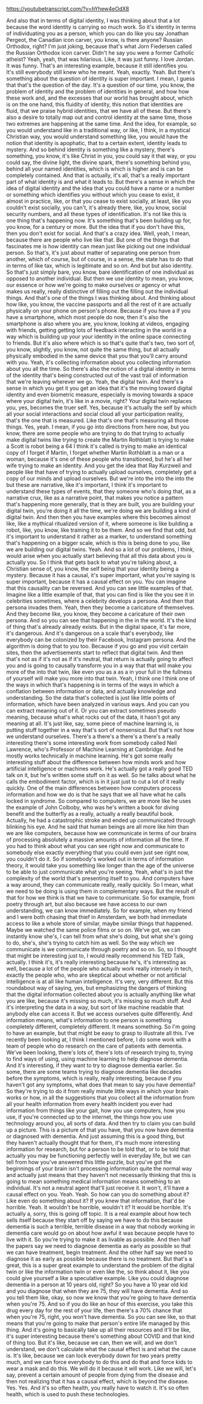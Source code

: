 https://youtubetranscript.com/?v=hYhew4eOdX8

 And also that in terms of digital identity, I was thinking about that a lot because the word identity is carrying so much work. So it's identity in terms of individuating you as a person, which you can do like you say Jonathan Pergeot, the Canadian icon carver, you know, is there anyone? Russian Orthodox, right? I'm just joking, because that's what Jorn Fiedersen called the Russian Orthodox icon carver. Didn't he say you were a former Catholic atheist? Yeah, yeah, that was hilarious. Like, it was just funny. I love Jordan. It was funny. That's an interesting example, because it still identifies you. It's still everybody still knew who he meant. Yeah, exactly. Yeah. But there's something about the question of identity is super important. I mean, I guess that that's the question of the day. It's a question of our time, you know, the problem of identity and the problem of identities in general, and how how these work and, and the excesses that our world has brought about, which is on the one hand, this fluidity of identity, this notion that identities are fluid, that we praise hybrid identities, that we have all of these. But there's also a desire to totally map out and control identity at the same time, those two extremes are happening at the same time. And the idea, for example, so you would understand like in a traditional way, or like, I think, in a mystical Christian way, you would understand something like, you would have the notion that identity is apophatic, that to a certain extent, identity leads to mystery. And so behind identity is something like a mystery, there's something, you know, it's like Christ in you, you could say it that way, or you could say, the divine light, the divine spark, there's something behind you, behind all your named identities, which is which is higher and is can be completely contained. And that is actually, it's all, that's a really important part of what identity is and what it leads to. But there's a sense in which the idea of digital identity and the idea that you could have a name or a number or something which identifies you without which you cease to exist, it almost in practice, like, or that you cease to exist socially, at least, like you couldn't exist socially, you can't, it's already there, like, you know, social security numbers, and all these types of identification. It's not like this is one thing that's happening now. It's something that's been building up for, you know, for a century or more. But the idea that if you don't have this, then you don't exist for social. And that's a crazy idea. Well, yeah, I mean, because there are people who live like that. But one of the things that fascinates me is how identity can mean just like picking out one individual person. So that's, it's just about matter of separating one person from another, which of course, but of course, in a sense, the state has to do that in terms of like tax, which is legitimate and so on. And but but also identity. So that's just simply bare, you know, bare identification of one individual as opposed to another individual. But then we use identity to mean, you know, our essence or how we're going to make ourselves or agency or what makes us really, really distinctive of filling out the filling out the individual things. And that's one of the things I was thinking about. And thinking about how like, you know, the vaccine passports and all the rest of it are actually physically on your phone on person's phone. Because if you have a if you have a smartphone, which most people do now, then it's also the smartphone is also where you are, you know, looking at videos, engaging with friends, getting getting lots of feedback interacting in the world in a way which is building up your your identity in the online space connecting to friends. But it's also where which is so that's quite that's two, two sort of, you know, slightly, you know, not quite the same thing, but all actually physically embodied in the same device that you that you'll carry around with you. Yeah, it's collecting information about you collecting information about you all the time. So there's also the notion of a digital identity in terms of the identity that's being constructed out of the vast trail of information that we're leaving wherever we go. Yeah, the digital twin. And there's a sense in which you get it you get an idea that it's the moving toward digital identity and even biometric measure, especially is moving towards a space where your digital twin, it's like in a movie, right? Your digital twin replaces you, yes, becomes the truer self. Yes, because it's actually the self by which all your social interactions and social cloud all your participation reality, that's the one that is measured. Like that's one that's measuring all those things. Yes, yeah. I mean, if you go into directions from here now, but you know, there are some people who are trying to do that trying to actually make digital twins like trying to create the Martin Rothblatt is trying to make a Scott is robot being a 64 I think it's called is trying to make an identical copy of I forget if Martin, I forget whether Martin Rothblatt is a man or a woman, because it's one of these people who transitioned, but he's all her wife trying to make an identity. And you get the idea that Ray Kurzweil and people like that have of trying to actually upload ourselves, completely get a copy of our minds and upload ourselves. But we're into the into the into the but these are narrative, like it's important, I think it's important to understand these types of events, that they someone who's doing that, as a narrative crux, like as a narrative point, that makes you notice a pattern that's happening more generally, that is they are built, you are building your digital twin, you're doing it all the time, we're doing we are building a kind of digital twin. And then then you have examples where this becomes almost like, like a mythical ritualized version of it, where someone is like building a robot, like, you know, like training it to be them. And so we find that odd, but it's important to understand it rather as a marker, to understand something that's happening on a bigger scale, which is this is being done to you, like we are building our digital twins. Yeah. And so a lot of our problems, I think, would arise when you actually start believing that all this data about you is actually you. So I think that gets back to what you're talking about, a Christian sense of, you know, the self being that your identity being a mystery. Because it has a causal, it's super important, what you're saying is super important, because it has a causal effect on you. You can imagine that this causality can be reversed. And you can see little examples of that. Imagine like a little example of that, that you can find is like the you see it in celebrities sometimes, where a celebrity develops a persona. And then that persona invades them. Yeah, then they become a caricature of themselves. And they become like, you know, they become a caricature of their own persona. And so you can see that happening in the in the world. It's the kind of thing that's already already exists. But in the digital space, it's far more, it's dangerous. And it's dangerous on a scale that's everybody, like everybody can be colonized by their Facebook, Instagram persona. And the algorithm is doing that to you too. Because if you go and you visit certain sites, then the advertisements start to reflect that digital twin. And then that's not as if it's not as if it's neutral, that return is actually going to affect you and is going to causally transform you in a way that that will make you more of the into that twin, like even you as a as a in your full in the fullness of yourself will make you more into that twin. Yeah, I think one I think one of the ways in which that's happening is in terms of the ways in which a conflation between information or data, and actually knowledge and understanding. So the data that's collected is just like little points of information, which have been analyzed in various ways. And you can you can extract meaning out of it. Or you can extract sometimes pseudo meaning, because what's what rocks out of the data, it hasn't got any meaning at all. It's just like, say, some piece of machine learning is, is putting stuff together in a way that's sort of nonsensical. But that's not how we understand ourselves. There's a there's a there's a there's a really interesting there's some interesting work from somebody called Neil Lawrence, who's Professor of Machine Learning at Cambridge. And he mostly works technically in machine learning. He's got some really interesting stuff about the difference between how minds work and how artificial intelligence or machines work. He's actually got a really good TED talk on it, but he's written some stuff on it as well. So he talks about what he calls the embodiment factor, which is in it just just to cut a lot of it really quickly. One of the main differences between how computers process information and how we do is that he says that we all have what he calls locked in syndrome. So compared to computers, we are more like he uses the example of John Colboby, who was he's written a book for diving benefit and the butterfly as a really, actually a really beautiful book. Actually, he had a catastrophic stroke and ended up communicated through blinking his eye. And he said that human beings are all more like him than we are like computers, because how we communicate in terms of our brains of processing absolutely a massive amounts of information all the time. If you had to think about what you can see right now and communicate to somebody else exactly everything that you could even just see right now, you couldn't do it. So if somebody's worked out in terms of information theory, it would take you something like longer than the age of the universe to be able to just communicate what you're seeing. Yeah, what's in just the complexity of the world that's presenting itself to you. And computers have a way around, they can communicate really, really quickly. So I mean, what we need to be doing is using them in complementary ways. But the result of that for how we think is that we have to communicate. So for example, from poetry through art, but also because we have access to our own understanding, we can know immediately. So for example, when my friend and I were both chasing that thief in Amsterdam, we both had immediate access to like a whole store of similar, maybe similar things that happened. Maybe we watched the same police films or so on. We've got, we can instantly know she's, I can tell from what she's doing, but what she's going to do, she's, she's trying to catch him as well. So the way which we communicate is we communicate through poetry and so on. So, so I thought that might be interesting just to, I would really recommend his TED Talk, actually. I think it's, it's really interesting because he's, it's interesting as well, because a lot of the people who actually work really intensely in tech, exactly the people who, who are skeptical about whether or not artificial intelligence is at all like human intelligence. It's very, very different. But this roundabout way of saying, yes, but emphasizing the dangers of thinking that the digital information collected about you is actually anything like what you are like, because it's missing so much, it's missing so much stuff. And it's interpreting the data in a way, but sort of like machine readable that anybody else can access it. But we access ourselves quite differently. And information means, what's information to one person is something completely different, completely different. It means something. So I'm going to have an example, but that might be easy to grasp to illustrate all this. I've recently been looking at, I think I mentioned before, I do some work with a team of people who do research on the care of patients with dementia. We've been looking, there's lots of, there's lots of research trying to, trying to find ways of using, using machine learning to help diagnose dementia. And it's interesting, if they want to try to diagnose dementia earlier. So some, there are some teams trying to diagnose dementia like decades before the symptoms, which is really, really interesting, because if you haven't got any symptoms, what does that mean to say you have dementia? So they're trying to do it from really minute little ways in which your brain works or how, in all the suggestions that you collect all the information from all your health information from every health incident you ever had information from things like your gait, how you use computers, how you use, if you're connected up to the internet, the things how you use technology around you, all sorts of data. And then try to claim you can build up a picture. This is a picture of that you have, that you now have dementia or diagnosed with dementia. And just assuming this is a good thing, but they haven't actually thought that for them, it's much more interesting information for research, but for a person to be told that, or to be told that actually you may be functioning perfectly well in everyday life, but we can tell from how you've answered this little puzzle, but you've got the beginnings of your brain isn't processing information quite the normal way and actually just means that they haven't not necessarily thinking that this is going to mean something medical information means something to an individual. It's not a neutral agent that'll just receive it. It won't, it'll have a causal effect on you. Yeah. Yeah. So how can you do something about it? Like even do something about it? If you knew that information, that'd be horrible. Yeah. It wouldn't be horrible, wouldn't it? It would be horrible. It's actually a, sorry, this is going off topic. It is a real example about how tech sells itself because they start off by saying we have to do this because dementia is such a terrible, terrible disease in a way that nobody working in dementia care would go on about how awful it was because people have to live with it. So you're trying to make it as livable as possible. And then half the papers say we need to diagnose dementia as early as possible so that we can have treatment, begin treatment. And the other half say we need to diagnose it as early as possible because there is no treatment. But that's a great, this is a super great example to understand the problem of the digital twin or like the information twin or even like the, so think about it, like you could give yourself a like a speculative example. Like you could diagnose dementia in a person at 10 years old, right? So you have a 10 year old kid and you diagnose that when they are 75, they will have dementia. And so you tell them like, okay, so now we know that you're going to have dementia when you're 75. And so if you do like an hour of this exercise, you take this drug every day for the rest of your life, then there's a 70% chance that when you're 75, right, you won't have dementia. So you can see like, so that means that you're going to make that person's entire life managed by this thing. And it's going to basically take up all their resources and it'll be like, it's super interesting because there's something about COVID and that kind of thing too. But it's like, because we can, then we will, and we don't understand, we don't calculate what the causal effect is and what the cause is. It's like, because we can lock everybody down for two years pretty much, and we can force everybody to do this and do that and force kids to wear a mask and do this. We will do it because it will work. Like we will, let's say, prevent a certain amount of people from dying from the disease and then not realizing that it has a causal effect, which is beyond the disease. Yes. Yes. And it's so often health, you really have to watch it. It's so often health, which is used to push these technologies.